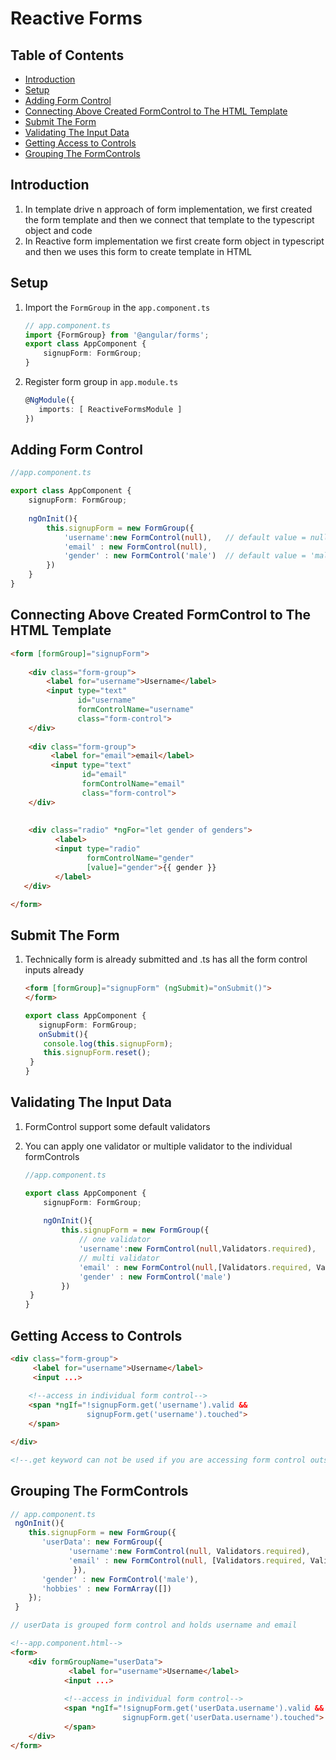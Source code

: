 # Reactive Forms

## Table of Contents
* [Introduction](#Introduction)<br>
* [Setup](#Setup)<br>
* [Adding Form Control](#Adding-Form-Control)<br>
* [Connecting Above Created FormControl to The HTML Template](#Connecting-Above-Created-FormControl-to-The-HTML-Template)<br>
* [Submit The Form](#Submit-The-Form)<br>
* [Validating The Input Data](#Validating-The-Input-Data)<br>
* [Getting Access to Controls](#Getting-Access-to-Controls)<br>
* [Grouping The FormControls](#Grouping-The-FormControls)<br>

## Introduction

1. In template drive n approach of form implementation, we first created the form template and then we connect that template to the typescript object and code
2. In Reactive form implementation we first create form object in typescript and then we uses this form to create template in HTML 

## Setup

1. Import the ```FormGroup``` in the ```app.component.ts```

   ~~~typescript
   // app.component.ts
   import {FormGroup} from '@angular/forms';
   export class AppComponent {
       signupForm: FormGroup;
   }
   ~~~

2. Register form group in ```app.module.ts```

   ~~~typescript
   @NgModule({ 
   	  imports: [ ReactiveFormsModule ]
   })
   ~~~

## Adding Form Control

~~~typescript
//app.component.ts

export class AppComponent {
    signupForm: FormGroup;
    
    ngOnInit(){
        this.signupForm = new FormGroup({ 
            'username':new FormControl(null),	// default value = null
            'email' : new FormControl(null),	
            'gender' : new FormControl('male')	// default value = 'male'
        })
	}
}
~~~

## Connecting Above Created FormControl to The HTML Template

~~~html
<form [formGroup]="signupForm">
    
    <div class="form-group">
    	<label for="username">Username</label>
    	<input type="text"
               id="username"
               formControlName="username"
               class="form-control">
    </div>
    
    <div class="form-group">
         <label for="email">email</label>
         <input type="text"
                id="email"
                formControlName="email"
                class="form-control">
    </div>
    
    
    <div class="radio" *ngFor="let gender of genders">
          <label>
          <input type="radio"
                 formControlName="gender"
                 [value]="gender">{{ gender }}
          </label>
   </div>

</form>
~~~

## Submit The Form

1. Technically form is already submitted and .ts has all the form control inputs already

   ~~~html
   <form [formGroup]="signupForm" (ngSubmit)="onSubmit()">
   </form>
   ~~~

   ~~~typescript
   export class AppComponent {
      signupForm: FormGroup;
      onSubmit(){
       console.log(this.signupForm);
       this.signupForm.reset();
   	} 
   }  
   ~~~

## Validating The Input Data

1. FormControl support some default validators

2. You can apply one validator or multiple validator to the individual formControls

   ~~~typescript
   //app.component.ts
   
   export class AppComponent {
       signupForm: FormGroup;
       
       ngOnInit(){
           this.signupForm = new FormGroup({ 
               // one validator
               'username':new FormControl(null,Validators.required),	
               // multi validator	
               'email' : new FormControl(null,[Validators.required, Validators.email]), 
               'gender' : new FormControl('male')	
           })
   	}
   }
   ~~~

## Getting Access to Controls

~~~html
<div class="form-group">
     <label for="username">Username</label>
     <input ...>
    
    <!--access in individual form control-->
	<span *ngIf="!signupForm.get('username').valid &&
            	 signupForm.get('username').touched">
    </span>

</div>

<!--.get keyword can not be used if you are accessing form control outside its divs-->
~~~

## Grouping The FormControls 

~~~typescript
// app.component.ts
 ngOnInit(){ 
    this.signupForm = new FormGroup({
       'userData': new FormGroup({
             'username':new FormControl(null, Validators.required),
             'email' : new FormControl(null, [Validators.required, Validators.email])
              }),
       'gender' : new FormControl('male'),
       'hobbies' : new FormArray([])
    });
 }

// userData is grouped form control and holds username and email
~~~

~~~html
<!--app.component.html-->
<form>
    <div formGroupName="userData">
             <label for="username">Username</label>
     		<input ...>
    
    		<!--access in individual form control-->
			<span *ngIf="!signupForm.get('userData.username').valid &&
            	 		 signupForm.get('userData.username').touched">
    		</span>
    </div>
</form>
~~~








